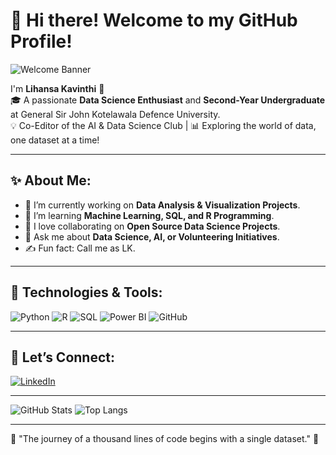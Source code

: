 # 👋 Hi there! Welcome to my GitHub Profile!  
![Welcome Banner](https://your-image-link-here.com/banner-image)

I'm **Lihansa Kavinthi** 🌟  
🎓 A passionate **Data Science Enthusiast** and **Second-Year Undergraduate** at General Sir John Kotelawala Defence University.  
💡 Co-Editor of the AI & Data Science Club | 📊 Exploring the world of data, one dataset at a time!

---

## ✨ About Me:
- 🔭 I’m currently working on **Data Analysis & Visualization Projects**.
- 🌱 I’m learning **Machine Learning, SQL, and R Programming**.
- 🤝 I love collaborating on **Open Source Data Science Projects**.
- 💬 Ask me about **Data Science, AI, or Volunteering Initiatives**.
- ✍️ Fun fact: Call me as LK.

---

## 🚀 Technologies & Tools:
![Python](https://img.shields.io/badge/-Python-3776AB?logo=python&logoColor=white&style=flat)
![R](https://img.shields.io/badge/-R-276DC3?logo=r&logoColor=white&style=flat)
![SQL](https://img.shields.io/badge/-SQL-CC2927?logo=microsoftsqlserver&logoColor=white&style=flat)
![Power BI](https://img.shields.io/badge/-PowerBI-F2C811?logo=powerbi&logoColor=black&style=flat)
![GitHub](https://img.shields.io/badge/-GitHub-181717?logo=github&logoColor=white&style=flat)

---

## 🌟 Let’s Connect:
[![LinkedIn](https://img.shields.io/badge/-LinkedIn-0077B5?logo=linkedin&logoColor=white&style=flat)](https://www.linkedin.com/in/lihansa-kavinthi-2932282b8/)


---

![GitHub Stats](https://github-readme-stats.vercel.app/api?username=Lihansa-Kavinthi&show_icons=true&theme=radical)
![Top Langs](https://github-readme-stats.vercel.app/api/top-langs/?username=Lihansa-Kavinthi&layout=compact&theme=radical)

---

🌱 "The journey of a thousand lines of code begins with a single dataset." 🌱
